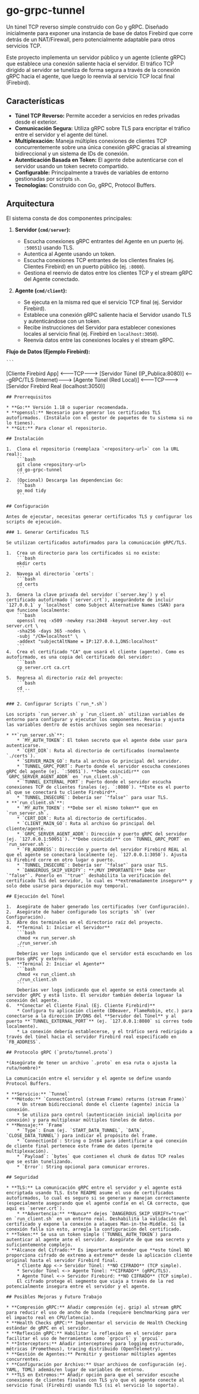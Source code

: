 # go-grpc-tunnel

Un túnel TCP reverso simple construido con Go y gRPC. Diseñado inicialmente para exponer una instancia de base de datos Firebird que corre detrás de un NAT/Firewall, pero potencialmente adaptable para otros servicios TCP.

Este proyecto implementa un servidor público y un agente (cliente gRPC) que establece una conexión saliente hacia el servidor. El tráfico TCP dirigido al servidor se tuneliza de forma segura a través de la conexión gRPC hacia el agente, que luego lo reenvía al servicio TCP local final (Firebird).

## Características

* **Túnel TCP Reverso:** Permite acceder a servicios en redes privadas desde el exterior.
* **Comunicación Segura:** Utiliza gRPC sobre TLS para encriptar el tráfico entre el servidor y el agente del túnel.
* **Multiplexación:** Maneja múltiples conexiones de clientes TCP concurrentemente sobre una única conexión gRPC gracias al streaming bidireccional y un sistema de IDs de conexión.
* **Autenticación Basada en Token:** El agente debe autenticarse con el servidor usando un token secreto compartido.
* **Configurable:** Principalmente a través de variables de entorno gestionadas por scripts `sh`.
* **Tecnologías:** Construido con Go, gRPC, Protocol Buffers.

## Arquitectura

El sistema consta de dos componentes principales:

1.  **Servidor (`cmd/server`):**
    * Escucha conexiones gRPC entrantes del Agente en un puerto (ej. `:50051`) usando TLS.
    * Autentica al Agente usando un token.
    * Escucha conexiones TCP entrantes de los clientes finales (ej. Clientes Firebird) en un puerto público (ej. `:8080`).
    * Gestiona el reenvío de datos entre los clientes TCP y el stream gRPC del Agente conectado.

2.  **Agente (`cmd/client`):**
    * Se ejecuta en la misma red que el servicio TCP final (ej. Servidor Firebird).
    * Establece una conexión gRPC saliente hacia el Servidor usando TLS y autenticándose con un token.
    * Recibe instrucciones del Servidor para establecer conexiones locales al servicio final (ej. Firebird en `localhost:3050`).
    * Reenvía datos entre las conexiones locales y el stream gRPC.

**Flujo de Datos (Ejemplo Firebird):**

    ```
[Cliente Firebird App] <---TCP---> [Servidor Túnel (IP_Publica:8080)] <---gRPC/TLS (Internet)---> [Agente Túnel (Red Local)] <---TCP---> [Servidor Firebird Real (localhost:3050)]
```
## Prerrequisitos

* **Go:** Versión 1.18 o superior recomendada.
* **openssl:** Necesario para generar los certificados TLS autofirmados. (Instálalo con el gestor de paquetes de tu sistema si no lo tienes).
* **Git:** Para clonar el repositorio.

## Instalación

1.  Clona el repositorio (reemplaza `<repository-url>` con la URL real):
    ```bash
    git clone <repository-url>
    cd go-grpc-tunnel
    ```
2.  (Opcional) Descarga las dependencias Go:
    ```bash
    go mod tidy
    ```

## Configuración

Antes de ejecutar, necesitas generar certificados TLS y configurar los scripts de ejecución.

### 1. Generar Certificados TLS

Se utilizan certificados autofirmados para la comunicación gRPC/TLS.

1.  Crea un directorio para los certificados si no existe:
    ```bash
    mkdir certs
    ```
2.  Navega al directorio `certs`:
    ```bash
    cd certs
    ```
3.  Genera la clave privada del servidor (`server.key`) y el certificado autofirmado (`server.crt`), asegurándote de incluir `127.0.0.1` y `localhost` como Subject Alternative Names (SAN) para que funcione localmente:
    ```bash
    openssl req -x509 -newkey rsa:2048 -keyout server.key -out server.crt \
    -sha256 -days 365 -nodes \
    -subj "/CN=localhost" \
    -addext "subjectAltName = IP:127.0.0.1,DNS:localhost"
    ```
4.  Crea el certificado "CA" que usará el cliente (agente). Como es autofirmado, es una copia del certificado del servidor:
    ```bash
    cp server.crt ca.crt
    ```
5.  Regresa al directorio raíz del proyecto:
    ```bash
    cd ..
    ```

### 2. Configurar Scripts (`run_*.sh`)

Los scripts `run_server.sh` y `run_client.sh` utilizan variables de entorno para configurar y ejecutar los componentes. Revisa y ajusta las variables dentro de estos archivos según sea necesario:

* **`run_server.sh`**:
    * `MY_AUTH_TOKEN`: El token secreto que el agente debe usar para autenticarse.
    * `CERT_DIR`: Ruta al directorio de certificados (normalmente `./certs`).
    * `SERVER_MAIN_GO`: Ruta al archivo Go principal del servidor.
    * `TUNNEL_GRPC_PORT`: Puerto donde el servidor escucha conexiones gRPC del agente (ej. `:50051`). **Debe coincidir** con `GRPC_SERVER_AGENT_ADDR` en `run_client.sh`.
    * `TUNNEL_EXTERNAL_PORT`: Puerto donde el servidor escucha conexiones TCP de clientes finales (ej. `:8080`). **Este es el puerto al que se conectará tu cliente Firebird**.
    * `TUNNEL_INSECURE`: Debería ser `"false"` para usar TLS.
* **`run_client.sh`**:
    * `MY_AUTH_TOKEN`: **Debe ser el mismo token** que en `run_server.sh`.
    * `CERT_DIR`: Ruta al directorio de certificados.
    * `CLIENT_MAIN_GO`: Ruta al archivo Go principal del cliente/agente.
    * `GRPC_SERVER_AGENT_ADDR`: Dirección y puerto gRPC del servidor (ej. `127.0.0.1:50051`). **Debe coincidir** con `TUNNEL_GRPC_PORT` en `run_server.sh`.
    * `FB_ADDRESS`: Dirección y puerto del servidor Firebird REAL al que el agente se conectará localmente (ej. `127.0.0.1:3050`). Ajusta si Firebird corre en otro lugar o puerto.
    * `TUNNEL_INSECURE`: Debería ser `"false"` para usar TLS.
    * `DANGEROUS_SKIP_VERIFY`: **¡MUY IMPORTANTE!** Debe ser `"false"`. Ponerlo en `"true"` deshabilita la verificación del certificado TLS del servidor, lo cual es **extremadamente inseguro** y solo debe usarse para depuración muy temporal.

## Ejecución del Túnel

1.  Asegúrate de haber generado los certificados (ver Configuración).
2.  Asegúrate de haber configurado los scripts `sh` (ver Configuración).
3.  Abre dos terminales en el directorio raíz del proyecto.
4.  **Terminal 1: Iniciar el Servidor**
    ```bash
    chmod +x run_server.sh
    ./run_server.sh
    ```
    Deberías ver logs indicando que el servidor está escuchando en los puertos gRPC y externo.
5.  **Terminal 2: Iniciar el Agente**
    ```bash
    chmod +x run_client.sh
    ./run_client.sh
    ```
    Deberías ver logs indicando que el agente se está conectando al servidor gRPC y está listo. El servidor también debería loguear la conexión del agente.
6.  **Conectar el Cliente Final (Ej. Cliente Firebird)**
    * Configura tu aplicación cliente (DBeaver, FlameRobin, etc.) para conectarse a la dirección IP/DNS del **Servidor del Túnel** y al puerto **`TUNNEL_EXTERNAL_PORT`** (ej. `127.0.0.1:8080` si corres todo localmente).
    * La conexión debería establecerse, y el tráfico será redirigido a través del túnel hacia el servidor Firebird real especificado en `FB_ADDRESS`.

## Protocolo gRPC (`proto/tunnel.proto`)

*(Asegúrate de tener un archivo `.proto` en esa ruta o ajusta la ruta/nombre)*

La comunicación entre el servidor y el agente se define usando Protocol Buffers.

* **Servicio:** `Tunnel`
* **Método:** `ConnectControl (stream Frame) returns (stream Frame)`
    * Un stream bidireccional donde el cliente (agente) inicia la conexión.
    * Se utiliza para control (autenticación inicial implícita por conexión) y para multiplexar múltiples túneles de datos.
* **Mensaje:** `Frame`
    * `Type`: Enum (ej. `START_DATA_TUNNEL`, `DATA`, `CLOSE_DATA_TUNNEL`) para indicar el propósito del frame.
    * `ConnectionId`: String o Int64 para identificar a qué conexión de cliente final pertenece este frame de datos (permite multiplexación).
    * `Payload`: `bytes` que contienen el chunk de datos TCP reales que se están tunelizando.
    * `Error`: String opcional para comunicar errores.

## Seguridad

* **TLS:** La comunicación gRPC entre el servidor y el agente está encriptada usando TLS. Este README asume el uso de certificados autofirmados, lo cual es seguro si se generan y manejan correctamente (especialmente asegurando que el agente confíe en el CA correcto, que aquí es `server.crt`).
    * **Advertencia:** **Nunca** dejes `DANGEROUS_SKIP_VERIFY="true"` en `run_client.sh` en un entorno real. Deshabilita la validación del certificado y expone la conexión a ataques Man-in-the-Middle. Si la conexión falla sin esto, arregla la configuración del certificado.
* **Token:** Se usa un token simple (`TUNNEL_AUTH_TOKEN`) para autenticar al agente ante el servidor. Asegúrate de que sea secreto y suficientemente complejo.
* **Alcance del Cifrado:** Es importante entender que **este túnel NO proporciona cifrado de extremo a extremo** desde la aplicación cliente original hasta el servidor Firebird final.
    * Cliente App <-> Servidor Túnel: **NO CIFRADO** (TCP simple).
    * Servidor Túnel <-> Agente Túnel: **CIFRADO** (gRPC/TLS).
    * Agente Túnel <-> Servidor Firebird: **NO CIFRADO** (TCP simple).
    El cifrado protege el segmento que viaja a través de la red potencialmente insegura entre el servidor y el agente.

## Posibles Mejoras y Futuro Trabajo

* **Compresión gRPC:** Añadir compresión (ej. gzip) al stream gRPC para reducir el uso de ancho de banda (requiere benchmarking para ver el impacto real en CPU/latencia).
* **Health Checks gRPC:** Implementar el servicio de Health Checking estándar de gRPC en el servidor.
* **Reflexión gRPC:** Habilitar la reflexión en el servidor para facilitar el uso de herramientas como `grpcurl` y `grpcui`.
* **Interceptors:** Añadir interceptores para logging estructurado, métricas (Prometheus), tracing distribuido (OpenTelemetry).
* **Gestión de Agentes:** Permitir y gestionar múltiples agentes concurrentes.
* **Configuración por Archivo:** Usar archivos de configuración (ej. YAML, TOML) además/en lugar de variables de entorno.
* **TLS en Extremos:** Añadir opción para que el servidor escuche conexiones de clientes finales con TLS y/o que el agente conecte al servicio final (Firebird) usando TLS (si el servicio lo soporta).

